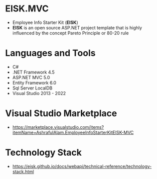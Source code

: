 # EISK.MVC
+ Employee Info Starter Kit (**EISK**)
+ **EISK** is an open source ASP.NET project template that is highly influenced by the concept Pareto Principle or 80-20 rule

# Languages and Tools
+ C#
+ .NET Framework 4.5
+ ASP.NET MVC 5.0
+ Entity Framework 6.0
+ Sql Server LocalDB
+ Visual Studio 2013 - 2022

# Visual Studio Marketplace
+ https://marketplace.visualstudio.com/items?itemName=AshrafulAlam.EmployeeInfoStarterKitEISK-MVC

# Technology Stack
+ https://eisk.github.io/docs/webapi/technical-reference/technology-stack.html
